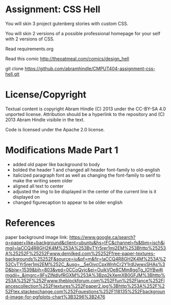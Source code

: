 Assignment: CSS Hell
====================

You will skin 3 project gutenberg stories with custom CSS.

You will skin 2 versions of a possible professional homepage for your
self with 2 versions of CSS.

Read requirements.org

Read this comic http://theoatmeal.com/comics/design_hell

git clone https://github.com/abramhindle/CMPUT404-assignment-css-hell.git

License/Copyright
=================

Textual content is copyright Abram Hindle (C) 2013 under the CC-BY-SA
4.0 unported license. Attribution should be a hyperlink to the
repository and (C) 2013 Abram Hindle visibile in the text.

Code is licensed under the Apache 2.0 license.


Modifications Made Part 1
=========================

- added old paper like background to body
- bolded the header 1 and changed all header font-family to old-english
- italicized paragraph font as well as changing the font-family to serif to make the writing seem older
- aligned all text to center
- adjusted the img to be displayed in the center of the current line is it displayed on
- changed figurecaption to appear to be older english


References
==========
paper background image link:
https://www.google.ca/search?q=paper+like+background&client=ubuntu&hs=tFC&channel=fs&tbm=isch&imgil=laCCQ4R8GH2K4M%253A%253BvTYr5rer1mj2EM%253Bhttp%25253A%25252F%25252Fwww.demilked.com%25252Ffree-paper-textures-backgrounds%25252F&source=iu&pf=m&fir=laCCQ4R8GH2K4M%253A%252CvTYr5rer1mj2EM%252C_&usg=__5eOjvcCpxWnhCr2Y1rdUwwxSHAs%3D&biw=1539&bih=803&ved=0CCoQyjc&ei=OujkVOe8CMm8ggTg_IOYBw#imgdii=_&imgrc=9FvZlNdlvfRGXM%253A%3Bzq2kXemXB0GFJM%3Bhttp%253A%252F%252Fwww.theblockforum.com%252Ffun%252Flance%252Flancescollection%252Ftextures%252Fpaper2.jpg%3Bhttp%253A%252F%252Ftex.stackexchange.com%252Fquestions%252F118135%252Fbackground-image-for-pgfplots-chart%3B3296%3B2476